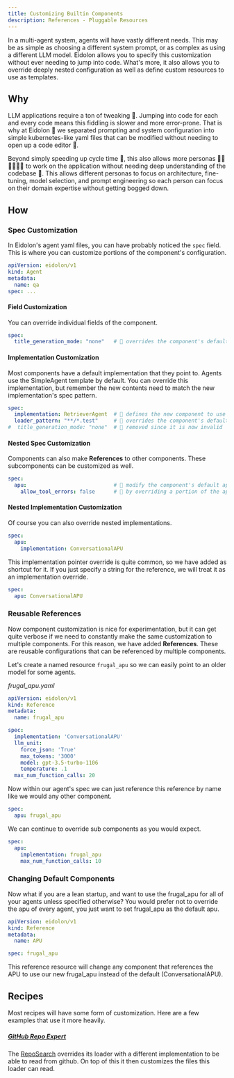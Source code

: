 ```yaml
---
title: Customizing Builtin Components
description: References - Pluggable Resources
---
```

In a multi-agent system, agents will have vastly different needs. This may be as simple as choosing a different system 
prompt, or as complex as using a different LLM model. Eidolon allows you to specify this customization without ever 
needing to jump into code. What's more, it also allows you to override deeply nested configuration as well as define 
custom resources to use as templates.

## Why
LLM applications require a ton of tweaking 🔨. Jumping into code for each and every code means this fiddling is slower 
and more error-prone. That is why at Eidolon 👻 we separated prompting and system configuration into simple 
kubernetes-like yaml files that can be modified without needing to open up a code editor 🔡. 

Beyond simply speeding up cycle time 🚀, this also allows more personas 🧑‍🚒🧑‍🏫🧑‍🎨 to work on
the application without needing deep understanding of the codebase 🔡. This allows different personas to focus on 
architecture, fine-tuning, model selection, and prompt engineering so each person can focus on their domain expertise 
without getting bogged down.

## How
### Spec Customization

In Eidolon's agent yaml files, you can have probably noticed the `spec` field. This is where you can customize portions 
of the component's configuration.

```yaml
apiVersion: eidolon/v1
kind: Agent
metadata:
  name: qa
spec: ...
```


#### Field Customization
You can override individual fields of the component.
```yaml
spec:
  title_generation_mode: "none"   # 🔎 overrides the component's default title_generation_mode
```

#### Implementation Customization
Most components have a default implementation that they point to. Agents use the SimpleAgent template by default. You 
can override this implementation, but remember the new contents need to match the new implementation's spec pattern.
```yaml
spec:
  implementation: RetrieverAgent  # 🔎 defines the new component to use
  loader_pattern: "**/*.test"     # 🔎 overrides the component's default loader_pattern
#  title_generation_mode: "none"  # 🚨 removed since it is now invalid
```

#### Nested Spec Customization
Components can also make **References** to other components. These subcomponents can be customized as well.
```yaml
spec:
  apu:                            # 🔎 modify the component's default apu
    allow_tool_errors: false      # 🔎 by overriding a portion of the apu spec
```

#### Nested Implementation Customization
Of course you can also override nested implementations.
```yaml
spec:
  apu:
    implementation: ConversationalAPU
```

This implementation pointer override is quite common, so we have added as shortcut for it. If you just specify a string 
for the reference, we will treat it as an implementation override.
```yaml
spec:
  apu: ConversationalAPU
```

### Reusable References
Now component customization is nice for experimentation, but it can get quite verbose if we need to constantly make the 
same customization to multiple components. For this reason, we have added **References**. These are reusable 
configurations that can be referenced by multiple components.

Let's create a named resource `frugal_apu` so we can easily point to an older model for some agents.

_frugal_apu.yaml_
```yaml
apiVersion: eidolon/v1
kind: Reference
metadata:
  name: frugal_apu

spec:
  implementation: 'ConversationalAPU'
  llm_unit:
    force_json: 'True'
    max_tokens: '3000'
    model: gpt-3.5-turbo-1106
    temperature: .1
  max_num_function_calls: 20
```

Now within our agent's spec we can just reference this reference by name like we would any other component.
```yaml
spec:
  apu: frugal_apu
```

We can continue to override sub components as you would expect.
```yaml
spec:
  apu: 
    implementation: frugal_apu
    max_num_function_calls: 10
```

### Changing Default Components
Now what if you are a lean startup, and want to use the frugal_apu for all of your agents unless specified otherwise?
You would prefer not to override the apu of every agent, you just want to set frugal_apu as the default apu.

```yaml
apiVersion: eidolon/v1
kind: Reference
metadata:
  name: APU

spec: frugal_apu
```

This reference resource will change any component that references the APU to use our new frugal_apu instead of the 
default (ConversationalAPU).

## Recipes
Most recipes will have some form of customization. Here are a few examples that use it more heavily.

##### [GitHub Repo Expert](/docs/recipes/repo-expert)
The [RepoSearch](/docs/recipes/repo-expert#repo-search) overrides its loader with a different implementation to be able
to read from github. On top of this it then customizes the files this loader can read.
